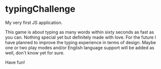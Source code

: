 # typingChallenge
My very first JS application.

This game is about typing as many words within sixty seconds as fast as you can. Nothing special yet but definitely made with love. For the future I have planned to improve the typing experience in terms of design. Maybe one or two play modes and/or English language support will be added as well, don't know yet for sure. 

Have fun!
